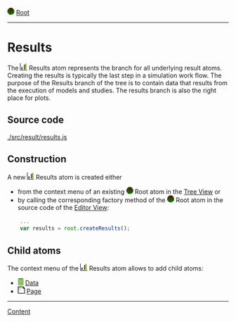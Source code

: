 ![](../../../icons/root.png) [Root](../root.md)

----

# Results

The ![](../../../icons/results.png) Results atom represents the branch for all underlying result atoms. Creating the results is 
typically the last step in a simulation work flow. The purpose of the Results branch of the tree is to contain data that results from the execution of models and studies. The results branch is also the right place for plots.  

## Source code

[./src/result/results.js](../../../src/result/results.js)

## Construction

A new ![](../../../icons/results.png) Results atom is created either 

* from the context menu of an existing ![](../../../icons/root.png) Root atom in the [Tree View](../../views/treeView.md) or 
* by calling the corresponding factory method of the ![](../../../icons/root.png) Root atom in the source code of the [Editor View](../../views/editorView.md):

```javascript
    ...
    var results = root.createResults();	     
```

## Child atoms

The context menu of the ![](../../../icons/results.png) Results atom allows to add child atoms: 

* ![](../../../icons/data.png) [Data](./data/data.md)
* ![](../../../icons/page.png) [Page](./page/page.md)


----
[Content](../../../README.md)
